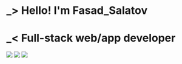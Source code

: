 # _> Hello! I'm Fasad_Salatov 
# _< Full-stack web/app developer
![](http://github-profile-summary-cards.vercel.app/api/cards/profile-details?username=FasadSalatov&theme=material_palenight) ![](http://github-profile-summary-cards.vercel.app/api/cards/stats?username=FasadSalatov&theme=material_palenight) ![](http://github-profile-summary-cards.vercel.app/api/cards/repos-per-language?username=FasadSalatov&theme=material_palenight)
